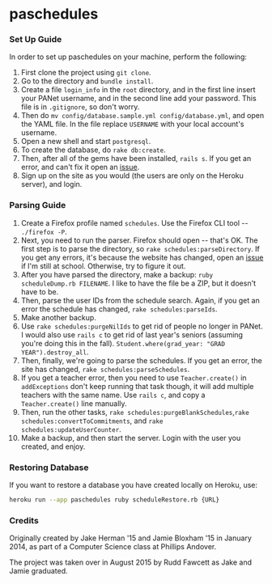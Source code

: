 paschedules
===

### Set Up Guide

In order to set up paschedules on your machine, perform the following:

1. First clone the project using `git clone`.
2. Go to the directory and `bundle install`.
3. Create a file `login_info` in the `root` directory, and in the first line insert your PANet username, and in the second line add your password.  This file is in `.gitignore`, so don't worry.
4. Then do `mv config/database.sample.yml config/database.yml`, and open the YAML file.  In the file replace `USERNAME` with your local account's username.
5. Open a new shell and start `postgresql`.
6. To create the database, do `rake db:create`.
7. Then, after all of the gems have been installed, `rails s`.  If you get an error, and can't fix it open an [issue](https://github.com/ruddfawcett/paschedules/issues).
8. Sign up on the site as you would (the users are only on the Heroku server), and login.

### Parsing Guide

1. Create a Firefox profile named `schedules`.  Use the Firefox CLI tool -- `./firefox -P`.
2. Next, you need to run the parser.  Firefox should open -- that's OK.  The first step is to parse the directory, so `rake schedules:parseDirectory`.  If you get any errors, it's because the website has changed, open an [issue](https://github.com/ruddfawcett/paschedules/issues) if I'm still at school.  Otherwise, try to figure it out.
3. After you have parsed the directory, make a backup: `ruby scheduleDump.rb FILENAME`.  I like to have the file be a ZIP, but it doesn't have to be.
4. Then, parse the user IDs from the schedule search.  Again, if you get an error the schedule has changed, `rake schedules:parseIds`.  
5. Make another backup.
6. Use `rake schedules:purgeNilIds` to get rid of people no longer in PANet.  I would also use `rails c` to get rid of last year's seniors (assuming you're doing this in the fall). `Student.where(grad_year: "GRAD YEAR").destroy_all`.
7. Then, finally, we're going to parse the schedules.  If you get an error, the site has changed, `rake schedules:parseSchedules`.
8. If you get a teacher error, then you need to use `Teacher.create()` in `addExceptions` don't keep running that task though, it will add multiple teachers with the same name.  Use `rails c`, and copy a `Teacher.create()` line manually.
9. Then, run the other tasks, `rake schedules:purgeBlankSchedules`,`rake schedules:convertToCommitments`, and `rake schedules:updateUserCounter`.
10. Make a backup, and then start the server.  Login with the user you created, and enjoy.

### Restoring Database

If you want to restore a database you have created locally on Heroku, use:
```bash
heroku run --app paschedules ruby scheduleRestore.rb {URL}
```

### Credits

Originally created by Jake Herman '15 and Jamie Bloxham '15 in January 2014, as part of a Computer Science class at Phillips Andover.

The project was taken over in August 2015 by Rudd Fawcett as Jake and Jamie graduated.
